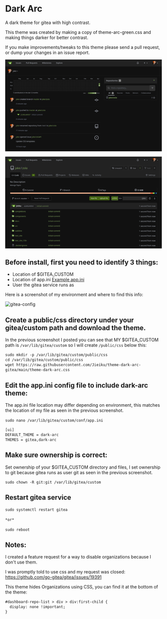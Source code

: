 # Dark Arc
A dark theme for gitea with high contrast.

This theme was created by making a copy of theme-arc-green.css and making things darker for better contrast.

If you make improvements/tweaks to this theme please send a pull request, or dump your changes in an issue report.

![dark-arc-dashboard](screenshot.png)

![dark-arc-repository](screenshot2.png)

## Before install, first you need to identify 3 things:

- Location of $GITEA_CUSTOM
- Location of app.ini [Example app.ini](https://raw.githubusercontent.com/go-gitea/gitea/main/custom/conf/app.example.ini)
- User the gitea service runs as

Here is a screenshot of my environment and where to find this info:

![gitea-config](https://user-images.githubusercontent.com/106644/164337138-d3189b31-61d9-416d-ac59-3412a1dcc1c8.png)

## Create a public/css directory under your gitea/custom path and download the theme.

In the previous screenshot I posted you can see that MY $GITEA_CUSTOM path is `/var/lib/gitea/custom` so I will create `/public/css` below this:

    sudo mkdir -p /var/lib/gitea/custom/public/css
    cd /var/lib/gitea/custom/public/css
    wget https://raw.githubusercontent.com/Jieiku/theme-dark-arc-gitea/main/theme-dark-arc.css

## Edit the app.ini config file to include dark-arc theme:

The app.ini file location may differ depending on environment, this matches the location of my file as seen in the previous screenshot.

`sudo nano /var/lib/gitea/custom/conf/app.ini`

    [ui]
    DEFAULT_THEME = dark-arc
    THEMES = gitea,dark-arc

## Make sure ownership is correct:

Set ownership of your $GITEA_CUSTOM directory and files, I set ownership to git because gitea runs as user git as seen in the previous screenshot.

    sudo chown -R git:git /var/lib/gitea/custom

## Restart gitea service

    sudo systemctl restart gitea
    
    *or*
    
    sudo reboot

## Notes:

I created a feature request for a way to disable organizations because I don't use them.

I was promptly told to use css and my request was closed: https://github.com/go-gitea/gitea/issues/19391

This theme hides Organizations using CSS, you can find it at the bottom of the theme:

    #dashboard-repo-list > div > div:first-child {
      display: none !important;
    }
